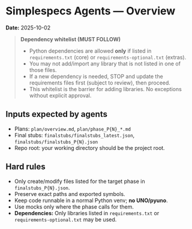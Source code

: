 # Simplespecs Agents — Overview
**Date:** 2025-10-02

> **Dependency whitelist (MUST FOLLOW)**
>
> - Python dependencies are allowed **only** if listed in `requirements.txt` (core) or `requirements-optional.txt` (extras).
> - You may not add/import any library that is not listed in one of those files.
> - If a new dependency is needed, STOP and update the requirements files first (subject to review), then proceed.
> - This whitelist is the barrier for adding libraries. No exceptions without explicit approval.




## Inputs expected by agents
- Plans: `plan/overview.md`, `plan/phase_P{N}_*.md`
- Final stubs: `finalstubs/finalstubs_latest.json`, `finalstubs/finalstubs_P{N}.json`
- Repo root: your working directory should be the project root.

## Hard rules
- Only create/modify files listed for the target phase in `finalstubs_P{N}.json`.
- Preserve exact paths and exported symbols.
- Keep code runnable in a normal Python venv; **no UNO/pyuno**.
- Use mocks only where the phase calls for them.
- **Dependencies:** Only libraries listed in `requirements.txt` or `requirements-optional.txt` may be used.
